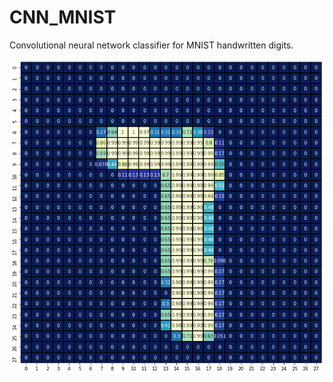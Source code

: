 # CNN_MNIST
Convolutional neural network classifier for MNIST handwritten digits.

![](/Project_Image.png)
